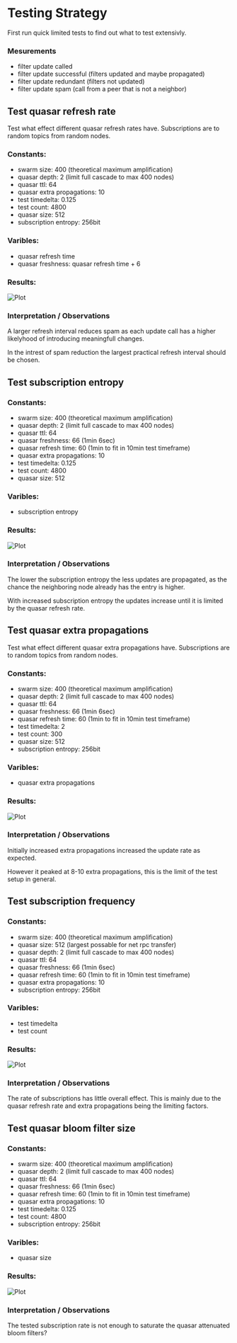 # Testing Strategy

First run quick limited tests to find out what to test extensivly.


### Mesurements

 * filter update called
 * filter update successful (filters updated and maybe propagated)
 * filter update redundant (filters not updated)
 * filter update spam (call from a peer that is not a neighbor)



## Test quasar refresh rate

Test what effect different quasar refresh rates have.
Subscriptions are to random topics from random nodes.

### Constants:

 * swarm size: 400 (theoretical maximum amplification)
 * quasar depth: 2 (limit full cascade to max 400 nodes)
 * quasar ttl: 64
 * quasar extra propagations: 10
 * test timedelta: 0.125
 * test count: 4800
 * quasar size: 512
 * subscription entropy: 256bit

### Varibles:

 * quasar refresh time
 * quasar freshness: quasar refresh time + 6

### Results:

![Plot](filterupdates/quasar_refresh_plot.png)

### Interpretation / Observations

A larger refresh interval reduces spam as each update call has a higher
likelyhood of introducing meaningfull changes.

In the intrest of spam reduction the largest practical refresh interval
should be chosen.



## Test subscription entropy

### Constants:

 * swarm size: 400 (theoretical maximum amplification)
 * quasar depth: 2 (limit full cascade to max 400 nodes)
 * quasar ttl: 64
 * quasar freshness: 66 (1min 6sec)
 * quasar refresh time: 60 (1min to fit in 10min test timeframe)
 * quasar extra propagations: 10
 * test timedelta: 0.125
 * test count: 4800
 * quasar size: 512

### Varibles:

 * subscription entropy

### Results:

![Plot](filterupdates/sub_entropy_plot.png)

### Interpretation / Observations

The lower the subscription entropy the less updates are propagated, as the
chance the neighboring node already has the entry is higher.

With increased subscription entropy the updates increase until it is limited
by the quasar refresh rate.


## Test quasar extra propagations

Test what effect different quasar extra propagations have.
Subscriptions are to random topics from random nodes.

### Constants:

 * swarm size: 400 (theoretical maximum amplification)
 * quasar depth: 2 (limit full cascade to max 400 nodes)
 * quasar ttl: 64
 * quasar freshness: 66 (1min 6sec)
 * quasar refresh time: 60 (1min to fit in 10min test timeframe)
 * test timedelta: 2
 * test count: 300
 * quasar size: 512
 * subscription entropy: 256bit

### Varibles:

 * quasar extra propagations

### Results:

![Plot](filterupdates/quasar_extraprop_plot.png)

### Interpretation / Observations

Initially increased extra propagations increased the update rate as expected.

However it peaked at 8-10 extra propagations,
this is the limit of the test setup in general.



## Test subscription frequency

### Constants:

 * swarm size: 400 (theoretical maximum amplification)
 * quasar size: 512 (largest possable for net rpc transfer)
 * quasar depth: 2 (limit full cascade to max 400 nodes)
 * quasar ttl: 64
 * quasar freshness: 66 (1min 6sec)
 * quasar refresh time: 60 (1min to fit in 10min test timeframe)
 * quasar extra propagations: 10
 * subscription entropy: 256bit

### Varibles:

 * test timedelta
 * test count


### Results:

![Plot](filterupdates/sub_freq_plot.png)

### Interpretation / Observations

The rate of subscriptions has little overall effect. This is mainly due to
the quasar refresh rate and extra propagations being the limiting factors.



## Test quasar bloom filter size

### Constants:

 * swarm size: 400 (theoretical maximum amplification)
 * quasar depth: 2 (limit full cascade to max 400 nodes)
 * quasar ttl: 64
 * quasar freshness: 66 (1min 6sec)
 * quasar refresh time: 60 (1min to fit in 10min test timeframe)
 * quasar extra propagations: 10
 * test timedelta: 0.125
 * test count: 4800
 * subscription entropy: 256bit

### Varibles:

 * quasar size

### Results:

![Plot](filterupdates/quasar_size_plot.png)

### Interpretation / Observations

The tested subscription rate is not enough to saturate the quasar attenuated
bloom filters?
